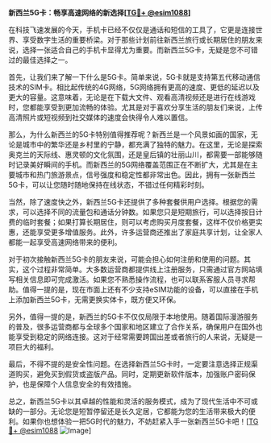 **新西兰5G卡：畅享高速网络的新选择[[TG💪+ @esim1088](https://t.me/s/esim1088)]**

在科技飞速发展的今天，手机卡已经不仅仅是通话和短信的工具了，它更是连接世界、享受数字生活的重要桥梁。对于那些计划前往新西兰旅行或长期居住的朋友来说，选择一张适合自己的手机卡显得尤为重要。而新西兰5G卡，无疑是您不可错过的最佳选择之一。

首先，让我们来了解一下什么是5G卡。简单来说，5G卡就是支持第五代移动通信技术的SIM卡。相比起传统的4G网络，5G网络拥有更高的速度、更低的延迟以及更大的容量。这意味着，无论是在下载大文件、观看高清视频还是进行在线游戏时，您都能享受到更加流畅的体验。尤其是对于喜欢分享生活的朋友们来说，上传高清照片或短视频到社交媒体的速度会快得令人难以置信。

那么，为什么新西兰的5G卡特别值得推荐呢？新西兰是一个风景如画的国家，无论是城市中的繁华还是乡村里的宁静，都充满了独特的魅力。在这里，无论是探索奥克兰的天际线、惠灵顿的文化氛围，还是皇后镇的壮丽山川，都需要一部能够随时记录美好瞬间的手机。而新西兰的5G网络覆盖范围正在不断扩大，尤其是在主要城市和热门旅游景点，信号强度和稳定性都非常出色。因此，拥有一张新西兰5G卡，可以让您随时随地保持在线状态，不错过任何精彩时刻。

当然，除了速度快之外，新西兰5G卡还提供了多种套餐供用户选择。根据您的需求，可以选择不同的流量包和通话分钟数。如果您只是短期旅行，可以选择按日计费的临时套餐；如果打算长期居住，则可以考虑购买月度套餐，这样不仅价格更实惠，还能享受更多增值服务。此外，许多运营商还推出了家庭共享计划，让全家人都能一起享受高速网络带来的便利。

对于初次接触新西兰5G卡的朋友来说，可能会担心如何注册和使用的问题。其实，这个过程非常简单。大多数运营商都提供线上注册服务，只需通过官方网站填写相关信息即可完成激活。如果您不熟悉操作流程，也可以联系客服人员寻求帮助。值得一提的是，现在市面上还有不少支持eSIM功能的设备，可以直接在手机上添加新西兰5G卡，无需更换实体卡，既方便又环保。

另外，值得一提的是，新西兰的5G卡不仅仅局限于本地使用。随着国际漫游服务的普及，很多运营商都与全球多个国家和地区建立了合作关系，确保用户在国外也能享受到稳定的网络连接。这对于经常需要跨国出差或者旅行的人来说，无疑是一项巨大的福利。

最后，不得不提的是安全性问题。在选择新西兰5G卡时，一定要注意选择正规渠道购买，避免买到假货或盗版产品。同时，定期更新软件版本，加强账户密码保护，也是保障个人信息安全的有效措施。

总之，新西兰5G卡以其卓越的性能和灵活的服务模式，成为了现代生活中不可或缺的一部分。无论您是短暂停留还是长久定居，它都能为您的生活带来极大的便利。如果你也想体验一把5G时代的魅力，不妨赶紧入手一张新西兰5G卡吧！[[TG💪+ @esim1088](https://t.me/s/esim1088) ![Image](https://i.postimg.cc/4NQfJmqS/Snipaste-2025-05-13-00-14-12.png)]